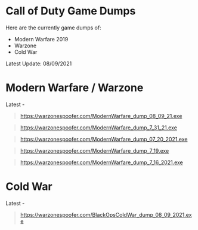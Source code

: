# Call of Duty Game Dumps
Here are the currently game dumps of:
* Modern Warfare 2019
* Warzone
* Cold War

Latest Update: 08/09/2021

# Modern Warfare / Warzone

Latest -
> https://warzonespoofer.com/ModernWarfare_dump_08_09_21.exe

> https://warzonespoofer.com/ModernWarfare_dump_7_31_21.exe

> https://warzonespoofer.com/ModernWarfare_dump_07_20_2021.exe

> https://warzonespoofer.com/ModernWarfare_dump_7_19.exe

> https://warzonespoofer.com/ModernWarfare_dump_7_16_2021.exe

# Cold War

Latest -
> https://warzonespoofer.com/BlackOpsColdWar_dump_08_09_2021.exe
